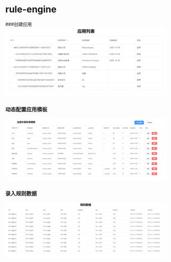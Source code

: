 # rule-engine

###创建应用
![avatar](src\main\resources\static\应用列表.png)
### 动态配置应用模板
![avatar](src\main\resources\static\配置模板.png)
### 录入规则数据
![avatar](src\main\resources\static\规则数据.png)
